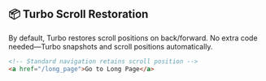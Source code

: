 ## 📦 Turbo Scroll Restoration
By default, Turbo restores scroll positions on back/forward. No extra code needed—Turbo snapshots and scroll positions automatically.

```html
<!-- Standard navigation retains scroll position -->
<a href="/long_page">Go to Long Page</a>
```